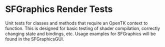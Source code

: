 # SFGraphics Render Tests
Unit tests for classes and methods that require an OpenTK context to function. This is designed for
basic testing of shader compilation, correctly changing state and bindings, etc. Usage examples for
SFGraphics will be found in the SFGraphicsGUI.
